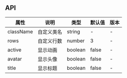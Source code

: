 ## API

| 属性      | 说明       | 类型    | 默认值 | 版本 |
| --------- | ---------- | ------- | ------ | ---- |
| className | 自定义类名 | string  | -      | -    |
| rows      | 自定义行数 | number  | 3      | -    |
| active    | 显示动画   | boolean | false  | -    |
| avatar    | 显示头像   | boolean | false  | -    |
| title     | 显示标题   | boolean | false  | -    |
